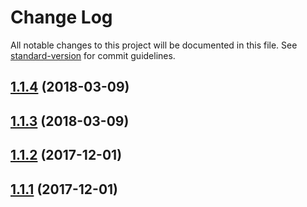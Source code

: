 # Change Log

All notable changes to this project will be documented in this file. See [standard-version](https://github.com/conventional-changelog/standard-version) for commit guidelines.

<a name="1.1.4"></a>
## [1.1.4](https://github.com/researchgate/mongoose-avro-schema-generator/compare/v1.1.3...v1.1.4) (2018-03-09)



<a name="1.1.3"></a>
## [1.1.3](https://github.com/researchgate/mongoose-avro-schema-generator/compare/v1.1.2...v1.1.3) (2018-03-09)



<a name="1.1.2"></a>
## [1.1.2](https://github.com/researchgate/mongoose-avro-schema-generator/compare/v1.1.1...v1.1.2) (2017-12-01)



<a name="1.1.1"></a>
## [1.1.1](https://github.com/researchgate/mongoose-avro-schema-generator/compare/1.0.1...1.1.1) (2017-12-01)
